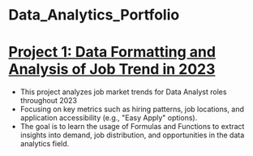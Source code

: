 # Data_Analytics_Portfolio

# [Project 1: Data Formatting and Analysis of Job Trend in 2023](https://github.com/nijaasif/Analysis-of-Data-Analyst-Job-Trends-in-2023)

* This project analyzes job market trends for Data Analyst roles throughout 2023
* Focusing on key metrics such as hiring patterns, job locations, and application accessibility (e.g., "Easy Apply" options). 
* The goal is to learn the usage of Formulas and Functions to extract insights into demand, job distribution, and opportunities in the data analytics field.

